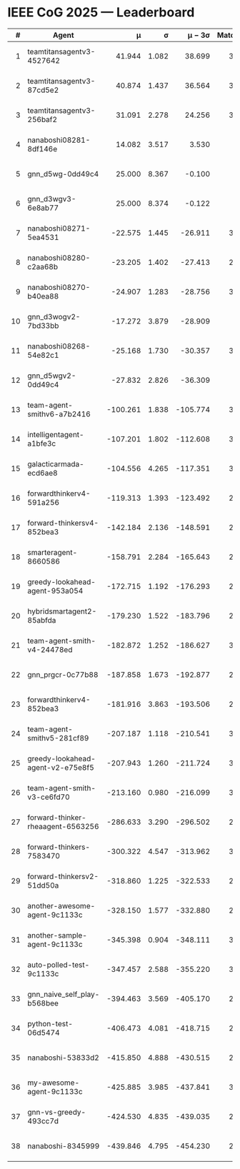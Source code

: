 # IEEE CoG 2025 — Leaderboard

| # | Agent | μ | σ | μ − 3σ | Matches | Updated |
|---:|---|---:|---:|---:|---:|---|
| 1 | teamtitansagentv3-4527642 | 41.944 | 1.082 | 38.699 | 3300 | 2025-08-29 10:38 |
| 2 | teamtitansagentv3-87cd5e2 | 40.874 | 1.437 | 36.564 | 3100 | 2025-08-29 10:38 |
| 3 | teamtitansagentv3-256baf2 | 31.091 | 2.278 | 24.256 | 3240 | 2025-08-29 10:38 |
| 4 | nanaboshi08281-8df146e | 14.082 | 3.517 | 3.530 | 70 | 2025-08-29 10:37 |
| 5 | gnn_d5wg-0dd49c4 | 25.000 | 8.367 | -0.100 | 80 | 2025-08-29 10:37 |
| 6 | gnn_d3wgv3-6e8ab77 | 25.000 | 8.374 | -0.122 | 98 | 2025-08-29 10:37 |
| 7 | nanaboshi08271-5ea4531 | -22.575 | 1.445 | -26.911 | 3640 | 2025-08-29 10:38 |
| 8 | nanaboshi08280-c2aa68b | -23.205 | 1.402 | -27.413 | 2880 | 2025-08-29 10:38 |
| 9 | nanaboshi08270-b40ea88 | -24.907 | 1.283 | -28.756 | 3460 | 2025-08-29 10:38 |
| 10 | gnn_d3wogv2-7bd33bb | -17.272 | 3.879 | -28.909 | 108 | 2025-08-29 10:37 |
| 11 | nanaboshi08268-54e82c1 | -25.168 | 1.730 | -30.357 | 3220 | 2025-08-29 10:38 |
| 12 | gnn_d5wgv2-0dd49c4 | -27.832 | 2.826 | -36.309 | 100 | 2025-08-29 10:37 |
| 13 | team-agent-smithv6-a7b2416 | -100.261 | 1.838 | -105.774 | 3500 | 2025-08-29 10:38 |
| 14 | intelligentagent-a1bfe3c | -107.201 | 1.802 | -112.608 | 3134 | 2025-08-29 10:38 |
| 15 | galacticarmada-ecd6ae8 | -104.556 | 4.265 | -117.351 | 3200 | 2025-08-29 10:38 |
| 16 | forwardthinkerv4-591a256 | -119.313 | 1.393 | -123.492 | 2901 | 2025-08-29 10:38 |
| 17 | forward-thinkersv4-852bea3 | -142.184 | 2.136 | -148.591 | 2579 | 2025-08-29 10:38 |
| 18 | smarteragent-8660586 | -158.791 | 2.284 | -165.643 | 2625 | 2025-08-29 10:38 |
| 19 | greedy-lookahead-agent-953a054 | -172.715 | 1.192 | -176.293 | 2914 | 2025-08-29 10:38 |
| 20 | hybridsmartagent2-85abfda | -179.230 | 1.522 | -183.796 | 2959 | 2025-08-29 10:38 |
| 21 | team-agent-smith-v4-24478ed | -182.872 | 1.252 | -186.627 | 3018 | 2025-08-29 10:38 |
| 22 | gnn_prgcr-0c77b88 | -187.858 | 1.673 | -192.877 | 2990 | 2025-08-29 10:38 |
| 23 | forwardthinkerv4-852bea3 | -181.916 | 3.863 | -193.506 | 2404 | 2025-08-29 10:38 |
| 24 | team-agent-smithv5-281cf89 | -207.187 | 1.118 | -210.541 | 3180 | 2025-08-29 10:38 |
| 25 | greedy-lookahead-agent-v2-e75e8f5 | -207.943 | 1.260 | -211.724 | 3066 | 2025-08-29 10:38 |
| 26 | team-agent-smith-v3-ce6fd70 | -213.160 | 0.980 | -216.099 | 3678 | 2025-08-29 10:38 |
| 27 | forward-thinker-rheaagent-6563256 | -286.633 | 3.290 | -296.502 | 2922 | 2025-08-29 10:38 |
| 28 | forward-thinkers-7583470 | -300.322 | 4.547 | -313.962 | 3220 | 2025-08-29 10:38 |
| 29 | forward-thinkersv2-51dd50a | -318.860 | 1.225 | -322.533 | 2922 | 2025-08-29 10:38 |
| 30 | another-awesome-agent-9c1133c | -328.150 | 1.577 | -332.880 | 2940 | 2025-08-29 10:38 |
| 31 | another-sample-agent-9c1133c | -345.398 | 0.904 | -348.111 | 3360 | 2025-08-29 10:38 |
| 32 | auto-polled-test-9c1133c | -347.457 | 2.588 | -355.220 | 3400 | 2025-08-29 10:38 |
| 33 | gnn_naive_self_play-b568bee | -394.463 | 3.569 | -405.170 | 2660 | 2025-08-29 10:38 |
| 34 | python-test-06d5474 | -406.473 | 4.081 | -418.715 | 2970 | 2025-08-29 10:38 |
| 35 | nanaboshi-53833d2 | -415.850 | 4.888 | -430.515 | 2500 | 2025-08-29 10:38 |
| 36 | my-awesome-agent-9c1133c | -425.885 | 3.985 | -437.841 | 3360 | 2025-08-29 10:38 |
| 37 | gnn-vs-greedy-493cc7d | -424.530 | 4.835 | -439.035 | 2300 | 2025-08-29 10:38 |
| 38 | nanaboshi-8345999 | -439.846 | 4.795 | -454.230 | 2640 | 2025-08-29 10:38 |
